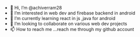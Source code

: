 - 👋 Hi, I’m @achiverram28
- 👀 I’m interested in web dev  and firebase backend in android
- 🌱 I’m currently learning react in js ,java for android
- 💞️ I’m looking to collaborate on various web dev projects
- 📫 How to reach me ...reach me through my github account

<!---
achiverram28/achiverram28 is a ✨ special ✨ repository because its `README.md` (this file) appears on your GitHub profile.
You can click the Preview link to take a look at your changes.
--->

